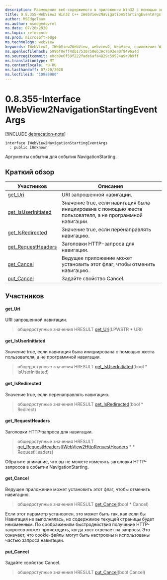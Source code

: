 ```yaml
---
description: Размещение веб-содержимого в приложении Win32 с помощью элемента управления Microsoft Edge WebView2
title: 0.8.355-WebView2 Win32 C++ IWebView2NavigationStartingEventArgs
author: MSEdgeTeam
ms.author: msedgedevrel
ms.date: 07/20/2020
ms.topic: reference
ms.prod: microsoft-edge
ms.technology: webview
keywords: IWebView2, IWebView2WebView, webview2, WebView, приложения Win32, Win32, EDGE
ms.openlocfilehash: 5996f0eff4db17530750eb39c7693ea0f8496a4d
ms.sourcegitcommit: e0cb9e6f59f222fade6afa4829c59524a9a9b9ff
ms.translationtype: MT
ms.contentlocale: ru-RU
ms.lasthandoff: 07/20/2020
ms.locfileid: "10885900"
---
```

# 0.8.355-Interface IWebView2NavigationStartingEventArgs 

[!INCLUDE [deprecation-note](../../includes/deprecation-note.md)]

```
interface IWebView2NavigationStartingEventArgs
  : public IUnknown
```

Аргументы события для события NavigationStarting.

## Краткий обзор

 Участников                        | Описания
--------------------------------|---------------------------------------------
[get_Uri](#get_uri) | URI запрошенной навигации.
[get_IsUserInitiated](#get_isuserinitiated) | Значение true, если навигация была инициирована с помощью жеста пользователя, а не программной навигации.
[get_IsRedirected](#get_isredirected) | Значение true, если перенаправлять навигацию.
[get_RequestHeaders](#get_requestheaders) | Заголовки HTTP-запроса для навигации.
[get_Cancel](#get_cancel) | Ведущее приложение может установить этот флаг, чтобы отменить навигацию.
[put_Cancel](#put_cancel) | Задайте свойство Cancel.

## Участников

#### get_Uri 

URI запрошенной навигации.

> общедоступные значения HRESULT [get_Uri](#get_uri)(LPWSTR * URI)

#### get_IsUserInitiated 

Значение true, если навигация была инициирована с помощью жеста пользователя, а не программной навигации.

> общедоступные значения HRESULT [get_IsUserInitiated](#get_isuserinitiated)(bool * IsUserInitiated)

#### get_IsRedirected 

Значение true, если перенаправлять навигацию.

> общедоступные значения HRESULT [get_IsRedirected](#get_isredirected)(bool * Redirect)

#### get_RequestHeaders 

Заголовки HTTP-запроса для навигации.

> общедоступные значения HRESULT [get_RequestHeaders](#get_requestheaders)([IWebView2HttpRequestHeaders](IWebView2HttpRequestHeaders.md) * * RequestHeaders)

Обратите внимание, что вы не можете изменять заголовки HTTP-запросов в событии NavigationStarting.

#### get_Cancel 

Ведущее приложение может установить этот флаг, чтобы отменить навигацию.

> общедоступные значения HRESULT [get_Cancel](#get_cancel)(bool * Cancel)

Если этот параметр установлен, это может быть так, как если бы Навигация не выполнялась, но содержимое текущей страницы будет неизменным. По соображениям быстродействия получение HTTP-запросов может происходить, когда хост отвечает на запросы. Это означает, что cookie-файлы могут быть настроены и использованы частью запроса навигации.

#### put_Cancel 

Задайте свойство Cancel.

> общедоступные значения HRESULT [put_Cancel](#put_cancel)(bool Cancel)

